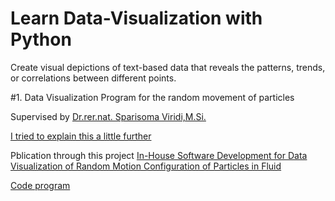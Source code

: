 # Learn Data-Visualization with Python

Create visual depictions of text-based data that reveals the patterns, trends, or correlations between different points.

#1. Data Visualization Program for the random movement of particles

Supervised by [Dr.rer.nat. Sparisoma Viridi,M.Si.](https://github.com/dudung)

[I tried to explain this a little further](https://www.youtube.com/watch?v=OXYk_VOdjL0)

Pblication through this project [In-House Software Development for Data Visualization of Random Motion Configuration of Particles in Fluid](https://ijphysics.fi.itb.ac.id/index.php/ijp/article/view/308)

[Code program](https://github.com/septianulandini/Data-Visualization/blob/main/Data%20Visualization%20Program%20for%20the%20random%20movement%20of%20particles.py) 
